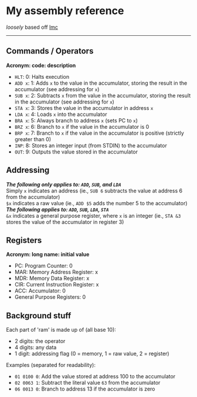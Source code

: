 # My assembly reference
_loosely_ based off [lmc](https://en.wikipedia.org/wiki/Little_man_computer)
<hr>

## Commands / Operators
**Acronym: code: description**
- `HLT`: 0: Halts execution
- `ADD x`: 1: Adds `x` to the value in the accumulator, storing the result in the accumulator (see addressing for `x`)
- `SUB x`: 2: Subtracts `x` from the value in the accumulator, storing the result in the accumulator (see addressing for `x`)
- `STA x`: 3: Stores the value in the accumulator in address `x`
- `LDA x`: 4: Loads `x` into the accumulator
- `BRA x`: 5: Always branch to address `x` (sets PC to `x`)
- `BRZ x`: 6: Branch to `x` if the value in the accumulator is 0
- `BRP x`: 7: Branch to `x` if the value in the accumulator is positive (strictly greater than 0)
- `INP`: 8: Stores an integer input (from STDIN) to the accumulator
- `OUT`: 9: Outputs the value stored in the accumulator

## Addressing
***The following only applies to: `ADD`, `SUB`, and `LDA`***  
Simply `x` indicates an address (ie., `SUB 6` subtracts the value at address 6 from the accumulator)  
`$x` indicates a raw value (ie., `ADD $5` adds the number 5 to the accumulator)  
***The following applies to: `ADD`, `SUB`, `LDA`, `STA`***  
`&x` indicates a general purpose register, where `x` is an integer (ie., `STA &3` stores the value of the accumulator in register 3)

## Registers
**Acronym: long name: initial value**
- PC: Program Counter: 0
- MAR: Memory Address Register: x
- MDR: Memory Data Register: x
- CIR: Current Instruction Register: x
- ACC: Accumulator: 0
- General Purpose Registers: 0

## Background stuff
Each part of 'ram' is made up of (all base 10):
- 2 digits: the operator
- 4 digits: any data
- 1 digit: addressing flag (0 = memory, 1 = raw value, 2 = register)

Examples (separated for readability):
- `01 0100 0`: Add the value stored at address 100 to the accumulator
- `02 0063 1`: Subtract the literal value `63` from the accumulator
- `06 0013 0`: Branch to address 13 if the accumulator is zero
